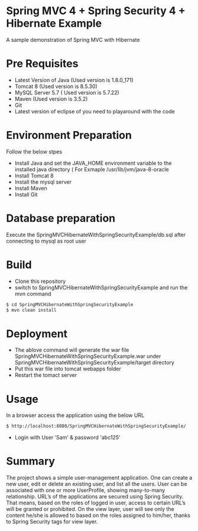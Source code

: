 # Spring MVC 4 + Spring Security 4 + Hibernate Example

A sample demonstration of Spring MVC with Hibernate

# Pre Requisites
- Latest Version of Java (Used version is 1.8.0_171)
- Tomcat 8 (Used version is 8.5.30)
- MySQL Server 5.7 ( Used version is 5.7.22)
- Maven (Used version is 3.5.2)
- Git
- Latest version of eclipse of you need to playaround with the code

# Environment Preparation
Follow the below stpes 
  - Install Java and set the JAVA_HOME environment variable to the installed java directory ( For Exmaple /usr/lib/jvm/java-8-oracle
  - Install Tomcat 8
  - Install the mysql server
  - Install Maven
  - Install Git

# Database preparation

Execute the SpringMVCHibernateWithSpringSecurityExample/db.sql after connecting to mysql as root user

# Build

- Clone this repository
- switch to SpringMVCHibernateWithSpringSecurityExample and run the mvn command
```sh
$ cd SpringMVCHibernateWithSpringSecurityExample
$ mvn clean install
```
# Deployment
- The ablove command will generate the war file SpringMVCHibernateWithSpringSecurityExample.war under SpringMVCHibernateWithSpringSecurityExample/target directory
- Put this war file into tomcat webapps folder
- Restart the tomact server

# Usage

In a browser access the application using the below URL
```sh
$ http://localhost:8080/SpringMVCHibernateWithSpringSecurityExample/
```
- Login with User 'Sam' & password 'abc125'
# Summary
The project shows a simple user-management application. One can create a new user, edit or delete an existing user, and list all the users. User can be associated with one or more UserProfile, showing many-to-many relationship. URL’s of the applications are secured using Spring Security. That means, based on the roles of logged in user, access to certain URL’s will be granted or prohibited. On the view layer, user will see only the content he/she is allowed to based on the roles assigned to him/her, thanks to Spring Security tags for view layer.
